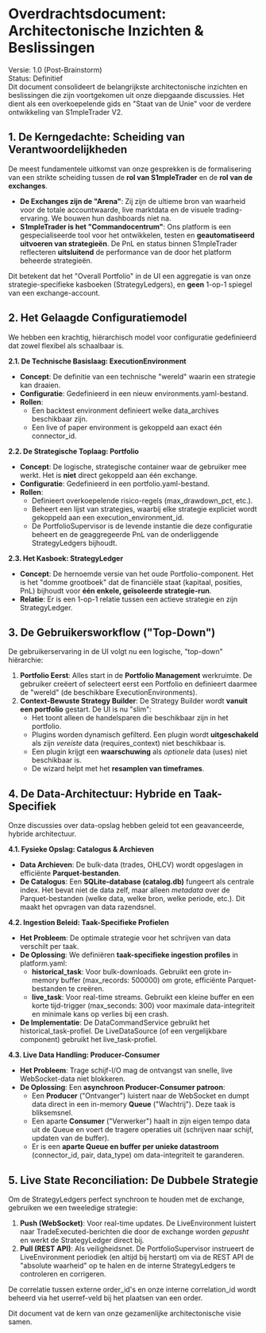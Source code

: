 # **Overdrachtsdocument: Architectonische Inzichten & Beslissingen**

Versie: 1.0 (Post-Brainstorm)  
Status: Definitief  
Dit document consolideert de belangrijkste architectonische inzichten en beslissingen die zijn voortgekomen uit onze diepgaande discussies. Het dient als een overkoepelende gids en "Staat van de Unie" voor de verdere ontwikkeling van S1mpleTrader V2.

## **1\. De Kerngedachte: Scheiding van Verantwoordelijkheden**

De meest fundamentele uitkomst van onze gesprekken is de formalisering van een strikte scheiding tussen de **rol van S1mpleTrader** en de **rol van de exchanges**.

* **De Exchanges zijn de "Arena"**: Zij zijn de ultieme bron van waarheid voor de totale accountwaarde, live marktdata en de visuele trading-ervaring. We bouwen hun dashboards niet na.  
* **S1mpleTrader is het "Commandocentrum"**: Ons platform is een gespecialiseerde tool voor het ontwikkelen, testen en **geautomatiseerd uitvoeren van strategieën**. De PnL en status binnen S1mpleTrader reflecteren **uitsluitend** de performance van de door het platform beheerde strategieën.

Dit betekent dat het "Overall Portfolio" in de UI een aggregatie is van onze strategie-specifieke kasboeken (StrategyLedgers), en **geen** 1-op-1 spiegel van een exchange-account.

## **2\. Het Gelaagde Configuratiemodel**

We hebben een krachtig, hiërarchisch model voor configuratie gedefinieerd dat zowel flexibel als schaalbaar is.

**2.1. De Technische Basislaag: ExecutionEnvironment**

* **Concept**: De definitie van een technische "wereld" waarin een strategie kan draaien.  
* **Configuratie**: Gedefinieerd in een nieuw environments.yaml-bestand.  
* **Rollen**:  
  * Een backtest environment definieert welke data\_archives beschikbaar zijn.  
  * Een live of paper environment is gekoppeld aan exact één connector\_id.

**2.2. De Strategische Toplaag: Portfolio**

* **Concept**: De logische, strategische container waar de gebruiker mee werkt. Het is **niet** direct gekoppeld aan één exchange.  
* **Configuratie**: Gedefinieerd in een portfolio.yaml-bestand.  
* **Rollen**:  
  * Definieert overkoepelende risico-regels (max\_drawdown\_pct, etc.).  
  * Beheert een lijst van strategies, waarbij elke strategie expliciet wordt gekoppeld aan een execution\_environment\_id.  
  * De PortfolioSupervisor is de levende instantie die deze configuratie beheert en de geaggregeerde PnL van de onderliggende StrategyLedgers bijhoudt.

**2.3. Het Kasboek: StrategyLedger**

* **Concept**: De hernoemde versie van het oude Portfolio-component. Het is het "domme grootboek" dat de financiële staat (kapitaal, posities, PnL) bijhoudt voor **één enkele, geïsoleerde strategie-run**.  
* **Relatie**: Er is een 1-op-1 relatie tussen een actieve strategie en zijn StrategyLedger.

## **3\. De Gebruikersworkflow ("Top-Down")**

De gebruikerservaring in de UI volgt nu een logische, "top-down" hiërarchie:

1. **Portfolio Eerst**: Alles start in de **Portfolio Management** werkruimte. De gebruiker creëert of selecteert eerst een Portfolio en definieert daarmee de "wereld" (de beschikbare ExecutionEnvironments).  
2. **Context-Bewuste Strategy Builder**: De Strategy Builder wordt **vanuit een portfolio** gestart. De UI is nu "slim":  
   * Het toont alleen de handelsparen die beschikbaar zijn in het portfolio.  
   * Plugins worden dynamisch gefilterd. Een plugin wordt **uitgeschakeld** als zijn *vereiste* data (requires\_context) niet beschikbaar is.  
   * Een plugin krijgt een **waarschuwing** als *optionele* data (uses) niet beschikbaar is.  
   * De wizard helpt met het **resamplen van timeframes**.

## **4\. De Data-Architectuur: Hybride en Taak-Specifiek**

Onze discussies over data-opslag hebben geleid tot een geavanceerde, hybride architectuur.

**4.1. Fysieke Opslag: Catalogus & Archieven**

* **Data Archieven**: De bulk-data (trades, OHLCV) wordt opgeslagen in efficiënte **Parquet-bestanden**.  
* **De Catalogus**: Een **SQLite-database (catalog.db)** fungeert als centrale index. Het bevat niet de data zelf, maar alleen *metadata* over de Parquet-bestanden (welke data, welke bron, welke periode, etc.). Dit maakt het opvragen van data razendsnel.

**4.2. Ingestion Beleid: Taak-Specifieke Profielen**

* **Het Probleem**: De optimale strategie voor het schrijven van data verschilt per taak.  
* **De Oplossing**: We definiëren **taak-specifieke ingestion profiles** in platform.yaml:  
  * **historical\_task**: Voor bulk-downloads. Gebruikt een grote in-memory buffer (max\_records: 500000\) om grote, efficiënte Parquet-bestanden te creëren.  
  * **live\_task**: Voor real-time streams. Gebruikt een kleine buffer en een korte tijd-trigger (max\_seconds: 300\) voor maximale data-integriteit en minimale kans op verlies bij een crash.  
* **De Implementatie**: De DataCommandService gebruikt het historical\_task-profiel. De LiveDataSource (of een vergelijkbare component) gebruikt het live\_task-profiel.

**4.3. Live Data Handling: Producer-Consumer**

* **Het Probleem**: Trage schijf-I/O mag de ontvangst van snelle, live WebSocket-data niet blokkeren.  
* **De Oplossing**: Een **asynchroon Producer-Consumer patroon**:  
  * Een **Producer** ("Ontvanger") luistert naar de WebSocket en dumpt data direct in een in-memory **Queue** ("Wachtrij"). Deze taak is bliksemsnel.  
  * Een aparte **Consumer** ("Verwerker") haalt in zijn eigen tempo data uit de Queue en voert de tragere operaties uit (schrijven naar schijf, updaten van de buffer).  
  * Er is een **aparte Queue en buffer per unieke datastroom** (connector\_id, pair, data\_type) om data-integriteit te garanderen.

## **5\. Live State Reconciliation: De Dubbele Strategie**

Om de StrategyLedgers perfect synchroon te houden met de exchange, gebruiken we een tweeledige strategie:

1. **Push (WebSocket)**: Voor real-time updates. De LiveEnvironment luistert naar TradeExecuted-berichten die door de exchange worden *gepusht* en werkt de StrategyLedger direct bij.  
2. **Pull (REST API)**: Als veiligheidsnet. De PortfolioSupervisor instrueert de LiveEnvironment periodiek (en altijd bij herstart) om via de REST API de "absolute waarheid" op te halen en de interne StrategyLedgers te controleren en corrigeren.

De correlatie tussen externe order\_id's en onze interne correlation\_id wordt beheerd via het userref-veld bij het plaatsen van een order.

Dit document vat de kern van onze gezamenlijke architectonische visie samen.